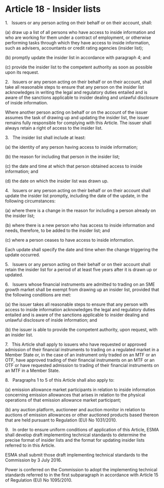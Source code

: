 # Article 18 - Insider lists


1.   Issuers or any person acting on their behalf or on their account, shall:

(a) draw up a list of all persons who have access to inside information and who are working for them under a contract of employment, or otherwise performing tasks through which they have access to inside information, such as advisers, accountants or credit rating agencies (insider list);

(b) promptly update the insider list in accordance with paragraph 4; and

(c) provide the insider list to the competent authority as soon as possible upon its request.

2.   Issuers or any person acting on their behalf or on their account, shall take all reasonable steps to ensure that any person on the insider list acknowledges in writing the legal and regulatory duties entailed and is aware of the sanctions applicable to insider dealing and unlawful disclosure of inside information.

Where another person acting on behalf or on the account of the issuer assumes the task of drawing up and updating the insider list, the issuer remains fully responsible for complying with this Article. The issuer shall always retain a right of access to the insider list.

3.   The insider list shall include at least:

(a) the identity of any person having access to inside information;

(b) the reason for including that person in the insider list;

(c) the date and time at which that person obtained access to inside information; and

(d) the date on which the insider list was drawn up.

4.   Issuers or any person acting on their behalf or on their account shall update the insider list promptly, including the date of the update, in the following circumstances:

(a) where there is a change in the reason for including a person already on the insider list;

(b) where there is a new person who has access to inside information and needs, therefore, to be added to the insider list; and

(c) where a person ceases to have access to inside information.

Each update shall specify the date and time when the change triggering the update occurred.

5.   Issuers or any person acting on their behalf or on their account shall retain the insider list for a period of at least five years after it is drawn up or updated.

6.   Issuers whose financial instruments are admitted to trading on an SME growth market shall be exempt from drawing up an insider list, provided that the following conditions are met:

(a) the issuer takes all reasonable steps to ensure that any person with access to inside information acknowledges the legal and regulatory duties entailed and is aware of the sanctions applicable to insider dealing and unlawful disclosure of inside information; and

(b) the issuer is able to provide the competent authority, upon request, with an insider list.

7.   This Article shall apply to issuers who have requested or approved admission of their financial instruments to trading on a regulated market in a Member State or, in the case of an instrument only traded on an MTF or an OTF, have approved trading of their financial instruments on an MTF or an OTF or have requested admission to trading of their financial instruments on an MTF in a Member State.

8.   Paragraphs 1 to 5 of this Article shall also apply to:

(a) emission allowance market participants in relation to inside information concerning emission allowances that arises in relation to the physical operations of that emission allowance market participant;

(b) any auction platform, auctioneer and auction monitor in relation to auctions of emission allowances or other auctioned products based thereon that are held pursuant to Regulation (EU) No 1031/2010.

9.   In order to ensure uniform conditions of application of this Article, ESMA shall develop draft implementing technical standards to determine the precise format of insider lists and the format for updating insider lists referred to in this Article.

ESMA shall submit those draft implementing technical standards to the Commission by 3 July 2016.

Power is conferred on the Commission to adopt the implementing technical standards referred to in the first subparagraph in accordance with Article 15 of Regulation (EU) No 1095/2010.
